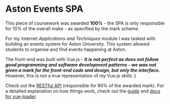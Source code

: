 # Aston Events SPA

This piece of coursework was awarded **100%** - the SPA is only responsible for 10% of the overall make - as specified by the mark scheme.

For my Internet *Applications and Techniques* module I was tasked with building an events system for Aston University. This system allowed students to organise and find events happening at Aston.

The front-end was built with Vue.js - ***It is not perfect as does not follow good programming and software development patterns - we was not given a mark for the front-end code and design, but only the interface.*** However, this is not a true representation of my Vue.js skills :)

Check out the [RESTful API](https://github.com/Joshgallagher/aston-events-api) (responsible for 90% of the awarded mark).
For a detailed explanation on how things work, check out the [guide](http://vuejs-templates.github.io/webpack/) and [docs for vue-loader](http://vuejs.github.io/vue-loader).
